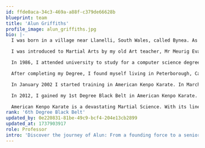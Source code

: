 ```yaml
---
id: ffde0aca-34c3-469a-a88f-c379de66628b
blueprint: team
title: 'Alun Griffiths'
profile_image: alun_griffiths.jpg
bio: |-
  I was born in a village near Llanelli, South Wales, called Bynea. As a young boy I played Rugby, and learned to Box at the same club my father was taught, Trostre Amateur Boxing club. I knew nothing of Martial Arts at that age.

  I was introduced to Martial Arts by my old Art teacher, Mr Meurig Evans. He allowed us to watch a classic martial arts film starring the Bruce Lee called “Enter The Dragon”. From that point on, I was hooked. Over a number of years as a teenager, I tried many styles, but never truly found a style that fitted. So I put Martial Arts on hold and focused on rugby and my education.

  In 1986, I attended university to study for a computer science degree. During my first year at university, my Martial Arts fascination was reignited when a Shotokan Karate club was established at the university. I trained at the university Karate club and thoroughly enjoyed my time there and developed an ambition to one day earn my Black Belt. The club eventually folded due to lack of members.

  After completing my Degree, I found myself living in Peterborough, Cambridgeshire. I discovered there was a local karate class every Monday night. I visited that class, and I was amazed how relaxed the students were, and how much fun everyone was having. Very different to my Shotokan days.

  In January 2002 I started training in American Kenpo Karate. In March 2006 I changed my job and had to take a break from training due to the travel involved in my new role. I started training again in February 2008 thanks to one of my instructors, Mr Keith Birrell. I had a warm welcome from everyone upon my return, and I pretty much picked up where I left off and realized how much I’d missed the training. From then on, I tried my utmost to attend as often as I could, work permitting.

  In 2012, I gained my 1st Degree Black Belt in American Kenpo Karate. It was a special day, shared with some great friends, and will be long remembered. I have learned so much from my instructors that it’s difficult to put into words. My instructors were teaching all the time, even when they weren’t in class. They were constantly sharing their knowledge and life experiences.

  American Kenpo Karate is a devastating Martial Science. With its linear and circular movements and deadly effectiveness. It’s an incredible art form to behold. It’s also very contagious, it gets in your blood. I also count myself lucky to have been embraced into a large Kenpo family, and have been fortunate enough to share this incredible martial science with all three of my daughters. Two have achieved the rank of brown belt and my youngest daughter is currently a green belt. Having achieved a lifelong ambition of earning my Black Belt, I am constantly searching for what's next. I believe that my journey has only just begun, and giving back to my students and other members of our association is a perhaps a great way to continue my journey.
rank: '6th Degree Black Belt'
updated_by: 0e220831-81be-49c9-bcf4-204e13cb2899
updated_at: 1737903917
role: Professor
intro: 'Discover the journey of Alun: From a founding force to a senior instructor at Kite School of Kenpo. Uncover his inspiring path into the world of Kenpo.'
---
```

